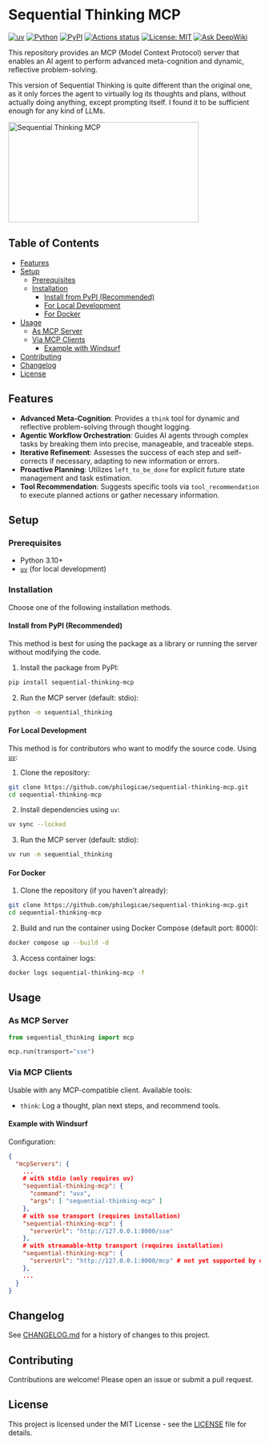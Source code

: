 # Sequential Thinking MCP

[![uv](https://img.shields.io/endpoint?url=https://raw.githubusercontent.com/astral-sh/uv/main/assets/badge/v0.json)](https://docs.astral.sh/uv/getting-started/installation/)
[![Python](https://img.shields.io/badge/python-3.10%2B-blue)](https://www.python.org/downloads/)
[![PyPI](https://badge.fury.io/py/sequential-thinking-mcp.svg?cache-control=no-cache)](https://badge.fury.io/py/sequential-thinking-mcp)
[![Actions status](https://github.com/philogicae/sequential-thinking-mcp/actions/workflows/python-package-ci.yml/badge.svg?cache-control=no-cache)](https://github.com/philogicae/sequential-thinking-mcp/actions)
[![License: MIT](https://img.shields.io/badge/License-MIT-yellow.svg)](https://opensource.org/licenses/MIT)
[![Ask DeepWiki](https://deepwiki.com/badge.svg)](https://deepwiki.com/philogicae/sequential-thinking-mcp)

This repository provides an MCP (Model Context Protocol) server that enables an AI agent to perform advanced meta-cognition and dynamic, reflective problem-solving.

This version of Sequential Thinking is quite different than the original one, as it only forces the agent to virtually log its thoughts and plans, without actually doing anything, except prompting itself. I found it to be sufficient enough for any kind of LLMs.

<a href="https://glama.ai/mcp/servers/@philogicae/sequential-thinking-mcp">
  <img width="380" height="200" src="https://glama.ai/mcp/servers/@philogicae/sequential-thinking-mcp/badge?cache-control=no-cache" alt="Sequential Thinking MCP" />
</a>

## Table of Contents

- [Features](#features)
- [Setup](#setup)
  - [Prerequisites](#prerequisites)
  - [Installation](#installation)
    - [Install from PyPI (Recommended)](#install-from-pypi-recommended)
    - [For Local Development](#for-local-development)
    - [For Docker](#for-docker)
- [Usage](#usage)
  - [As MCP Server](#as-mcp-server)
  - [Via MCP Clients](#via-mcp-clients)
    - [Example with Windsurf](#example-with-windsurf)
- [Contributing](#contributing)
- [Changelog](#changelog)
- [License](#license)

## Features

-   **Advanced Meta-Cognition**: Provides a `think` tool for dynamic and reflective problem-solving through thought logging.
-   **Agentic Workflow Orchestration**: Guides AI agents through complex tasks by breaking them into precise, manageable, and traceable steps.
-   **Iterative Refinement**: Assesses the success of each step and self-corrects if necessary, adapting to new information or errors.
-   **Proactive Planning**: Utilizes `left_to_be_done` for explicit future state management and task estimation.
-   **Tool Recommendation**: Suggests specific tools via `tool_recommendation` to execute planned actions or gather necessary information.

## Setup

### Prerequisites

-   Python 3.10+
-   [`uv`](https://github.com/astral-sh/uv) (for local development)

### Installation

Choose one of the following installation methods.

#### Install from PyPI (Recommended)

This method is best for using the package as a library or running the server without modifying the code.

1.  Install the package from PyPI:
```bash
pip install sequential-thinking-mcp
```
2.  Run the MCP server (default: stdio):
```bash
python -m sequential_thinking
```

#### For Local Development

This method is for contributors who want to modify the source code.
Using [`uv`](https://github.com/astral-sh/uv):

1.  Clone the repository:
```bash
git clone https://github.com/philogicae/sequential-thinking-mcp.git
cd sequential-thinking-mcp
```
2.  Install dependencies using `uv`:
```bash
uv sync --locked
```

3.  Run the MCP server (default: stdio):
```bash
uv run -m sequential_thinking
```

#### For Docker

1.  Clone the repository (if you haven't already):
```bash
git clone https://github.com/philogicae/sequential-thinking-mcp.git
cd sequential-thinking-mcp
```

2.  Build and run the container using Docker Compose (default port: 8000):
```bash
docker compose up --build -d
```

3.  Access container logs:
```bash
docker logs sequential-thinking-mcp -f
```

## Usage

### As MCP Server

```python
from sequential_thinking import mcp

mcp.run(transport="sse")
```

### Via MCP Clients

Usable with any MCP-compatible client. Available tools:

-   `think`: Log a thought, plan next steps, and recommend tools.

#### Example with Windsurf
Configuration:
```json
{
  "mcpServers": {
    ...
    # with stdio (only requires uv)
    "sequential-thinking-mcp": {
      "command": "uvx",
      "args": [ "sequential-thinking-mcp" ]
    },
    # with sse transport (requires installation)
    "sequential-thinking-mcp": {
      "serverUrl": "http://127.0.0.1:8000/sse"
    },
    # with streamable-http transport (requires installation)
    "sequential-thinking-mcp": {
      "serverUrl": "http://127.0.0.1:8000/mcp" # not yet supported by every client
    },
    ...
  }
}
```

## Changelog

See [CHANGELOG.md](CHANGELOG.md) for a history of changes to this project.

## Contributing

Contributions are welcome! Please open an issue or submit a pull request.

## License

This project is licensed under the MIT License - see the [LICENSE](LICENSE) file for details.